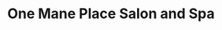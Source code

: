---
title: "One Mane Place Salon and Spa"
url: /zanesville/one-mane-place-salon-and-spa/
shop: beauty
---